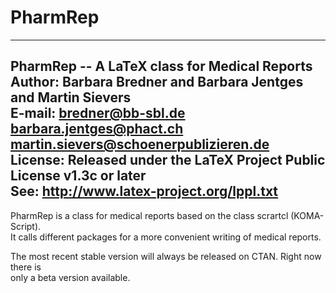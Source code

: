 # PharmRep
-----------------------------------------------------------------------
PharmRep -- A LaTeX class for Medical Reports  
Author:  Barbara Bredner and Barbara Jentges and Martin Sievers  
E-mail:  bredner@bb-sbl.de  
         barbara.jentges@phact.ch  
         martin.sievers@schoenerpublizieren.de  
License: Released under the LaTeX Project Public License v1.3c or later  
See:     http://www.latex-project.org/lppl.txt  
------------------------------------------------------------------------

PharmRep is a class for medical reports based on the class scrartcl (KOMA-Script).  
It calls different packages for a more convenient writing of medical reports.

The most recent stable version will always be released on CTAN. Right now there is  
only a beta version available.

